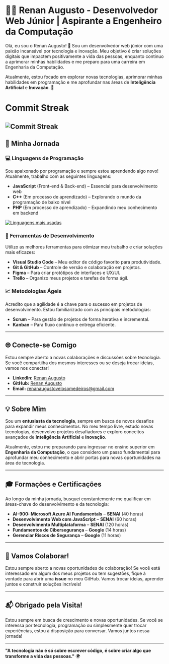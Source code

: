 # 👨‍💻 Renan Augusto - Desenvolvedor Web Júnior | Aspirante a Engenheiro da Computação

Olá, eu sou o Renan Augusto! 🚀 Sou um desenvolvedor web júnior com uma paixão incansável por tecnologia e inovação. Meu objetivo é criar soluções digitais que impactem positivamente a vida das pessoas, enquanto continuo a aprimorar minhas habilidades e me preparo para uma carreira em Engenharia da Computação. 

Atualmente, estou focado em explorar novas tecnologias, aprimorar minhas habilidades em programação e me aprofundar nas áreas de **Inteligência Artificial** e **Inovação**. 🌟
# Commit Streak

![Commit Streak](https://streak-stats.demolab.com/?user=renanaugusto0&theme=light&hide_border=false)
---

## 🚀 Minha Jornada

### 💻 **Linguagens de Programação**
Sou apaixonado por programação e sempre estou aprendendo algo novo! Atualmente, trabalho com as seguintes linguagens:

- **JavaScript** (Front-end & Back-end) – Essencial para desenvolvimento web
- **C++** (Em processo de aprendizado) – Explorando o mundo da programação de baixo nível
- **PHP** (Em processo de aprendizado) – Expandindo meu conhecimento em backend

[![Linguagens mais usadas](https://github-readme-stats.vercel.app/api/top-langs/?username=renanaugusto0&layout=compact)](https://github.com/anuraghazra/github-readme-stats)

### 🧰 **Ferramentas de Desenvolvimento**
Utilizo as melhores ferramentas para otimizar meu trabalho e criar soluções mais eficazes:

- **Visual Studio Code** – Meu editor de código favorito para produtividade.
- **Git & GitHub** – Controle de versão e colaboração em projetos.
- **Figma** – Para criar protótipos de interfaces e UX/UI.
- **Trello** – Organizo meus projetos e tarefas de forma ágil.

### 📈 **Metodologias Ágeis**
Acredito que a agilidade é a chave para o sucesso em projetos de desenvolvimento. Estou familiarizado com as principais metodologias:

- **Scrum** – Para gestão de projetos de forma iterativa e incremental.
- **Kanban** – Para fluxo contínuo e entrega eficiente.

---

## 🌐 Conecte-se Comigo

Estou sempre aberto a novas colaborações e discussões sobre tecnologia. Se você compartilha dos mesmos interesses ou se deseja trocar ideias, vamos nos conectar!

- **LinkedIn:** [Renan Augusto](https://www.linkedin.com/in/renan-augusto-v-204585308/)
- **GitHub:** [Renan Augusto](https://github.com/renanaugusto0)
- **Email:** [renanaugustovelosomedeiros@gmail.com](mailto:renanaugustovelosomedeiros@gmail.com)

---

## 💡 Sobre Mim

Sou um **entusiasta da tecnologia**, sempre em busca de novos desafios para expandir meus conhecimentos. No meu tempo livre, estudo novas tecnologias, desenvolvo projetos desafiadores e exploro conceitos avançados de **Inteligência Artificial** e **Inovação**. 

Atualmente, estou me preparando para ingressar no ensino superior em **Engenharia da Computação**, o que considero um passo fundamental para aprofundar meu conhecimento e abrir portas para novas oportunidades na área de tecnologia.

---

## 🎓 **Formações e Certificações**
Ao longo da minha jornada, busquei constantemente me qualificar em áreas-chave do desenvolvimento e da tecnologia:

- **AI-900: Microsoft Azure AI Fundamentals** – **SENAI** (40 horas)
- **Desenvolvimento Web com JavaScript** – **SENAI** (60 horas)
- **Desenvolvimento Multiplataforma** – **SENAI** (120 horas)
- **Fundamentos de Cibersegurança** – **Google** (14 horas)
- **Gerenciar Riscos de Segurança** – **Google** (11 horas)

---

## 🤝 Vamos Colaborar!

Estou sempre aberto a novas oportunidades de colaboração! Se você está interessado em algum dos meus projetos ou tem sugestões, fique à vontade para abrir uma **issue** no meu GitHub. Vamos trocar ideias, aprender juntos e construir soluções incríveis!

---

## 📬 **Obrigado pela Visita!**

Estou sempre em busca de crescimento e novas oportunidades. Se você se interessa por tecnologia, programação ou simplesmente quer trocar experiências, estou à disposição para conversar. Vamos juntos nessa jornada!

---

**"A tecnologia não é só sobre escrever código, é sobre criar algo que transforme a vida das pessoas."** 🌍
